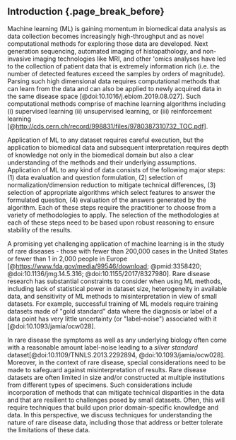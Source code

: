 ## Introduction {.page_break_before}


Machine learning (ML) is gaining momentum in biomedical data analysis as data collection becomes increasingly high-throughput and as novel computational methods for exploring those data are developed. 
Next generation sequencing, automated imaging of histopathology, and non-invasive imaging technologies like MRI, and other 'omics analyses have led to the collection of patient data that is extremely information rich (i.e. the number of detected features exceed the samples by orders of magnitude). 
Parsing such high dimensional data requires computational methods that can learn from the data and can also be applied to newly acquired data in the same disease space [@doi:10.1016/j.ebiom.2019.08.027]. 
Such computational methods comprise of machine learning algorithms including (i) supervised learning (ii) unsupervised learning, or (iii) reinforcement learning [@http://cds.cern.ch/record/998831/files/9780387310732_TOC.pdf]. 

Application of ML to any dataset requires careful execution, but the application to biomedical data and subsequent interpretation requires depth of knowledge not only in the biomedical domain but also a clear understanding of the methods and their underlying assumptions.
Application of ML to any kind of data consists of the following major steps: (1) data evaluation and question formulation, (2) selection of normalization/dimension reduction to mitigate technical differences, (3) selection of appropriate algorithms which select features to answer the formulated question, (4) evaluation of the answers generated by the algorithm.
Each of these steps require the practitioner to choose from a variety of methodologies to apply.
The selection of the methodologies at each of these steps need to be based upon robust reasoning to ensure stability of the results.

A promising yet challenging application of machine learning is in the study of rare diseases - those with fewer than 200,000 cases in the United States or fewer than 1 in 2,000 people in Europe [@https://www.fda.gov/media/99546/download; @pmid:3358420; @doi:10.1136/jmg.14.5.316; @doi:10.1155/2017/8327980].
Rare disease research has substantial constraints to consider when using ML methods, including lack of statistical power in dataset size, heterogeneity in available data, and sensitivity of ML methods to misinterpretation in view of small datasets. 
For example, successful training of ML models require training datasets made of "gold standard" data where the diagnosis or label of a data point has very little uncertainty (or "label-noise") associated with it [@doi:10.1093/jamia/ocw028]. 

In rare disease the symptoms as well as any underlying biology often come with a reasonable amount label-noise leading to a _silver standard_ dataset[@doi:10.1109/TNNLS.2013.2292894, @doi:10.1093/jamia/ocw028].
Moreover, in the context of rare disease, special considerations need to be made to safeguard against misinterpretation of results.
Rare disease datasets are often limited in size and/or constructed at multiple institutions from different types of specimens.
Such considerations include incorporation of methods that can mitigate technical disparities in the data and that are resilient to challenges posed by small datasets.
Often, this will require techniques that build upon prior domain-specific knowledge and data.
In this perspective, we discuss techniques for understanding the nature of rare disease data, including those that address or better tolerate the limitations of these data.
